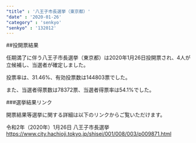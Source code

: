 ```yaml
---
"title" : '八王子市長選挙（東京都）'
"date" : '2020-01-26'
"category" : 'senkyo'
"senkyo" : '132012'
---
```


##投開票結果

任期満了に伴う八王子市長選挙（東京都）は2020年1月26日投開票され、4人が立候補し、当選者が確定しました。

投票率は、31.46%、有効投票数は144803票でした。

また、当選者得票数は78372票、当選者得票率は54.1%でした。


###選挙結果リンク

開票結果等選挙に関する詳細は以下のリンクからご覧いただけます。

令和2年（2020年）1月26日 八王子市長選挙
https://www.city.hachioji.tokyo.jp/shisei/001/008/003/p009871.html

